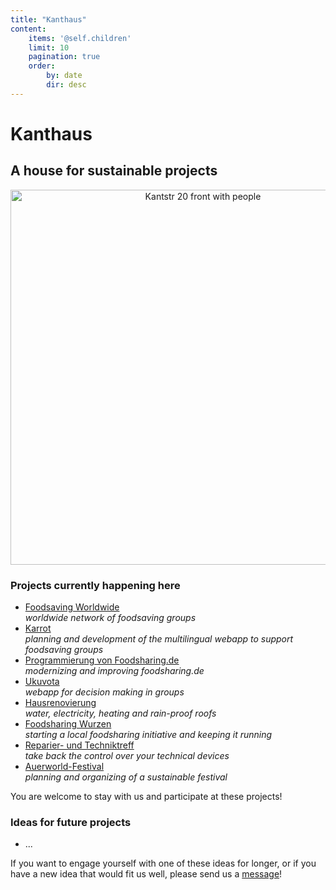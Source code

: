 ```yaml
---
title: "Kanthaus"
content:
    items: '@self.children'
    limit: 10
    pagination: true
    order:
        by: date
        dir: desc
---
```


# Kanthaus

## A house for sustainable projects

<p align="center">
  <img src="/pics/kanthausFolk1.jpg" alt="Kantstr 20 front with people" height="600px">
  <br/>
</p>

### Projects currently happening here

- [Foodsaving Worldwide](http://foodsaving.world/)<br>
  _worldwide network of foodsaving groups_
- [Karrot](https://github.com/yunity/karrot-frontend)<br>
  _planning and development of the multilingual webapp to support foodsaving groups_
- [Programmierung von Foodsharing.de](https://devblog.foodsharing.de)</a><br>
  _modernizing and improving foodsharing.de_
- [Ukuvota](https://gitlab.com/yunity/ukuvota)<br>
  _webapp for decision making in groups_
- [Hausrenovierung](https://gitlab.com/kanthaus/kanthaus-public/issues)<br>
  _water, electricity, heating and rain-proof roofs_
- [Foodsharing Wurzen](/projects/foodsharing)<br>
  _starting a local foodsharing initiative and keeping it running_
- [Reparier- und Techniktreff](/projects/repaircafe)<br>
  _take back the control over your technical devices_
- [Auerworld-Festival](https://auerworld-festival.de/)<br>
  _planning and organizing of a sustainable festival_

You are welcome to stay with us and participate at these projects!

### Ideas for future projects

- ...

If you want to engage yourself with one of these ideas for longer, or if you have a new idea that would fit us well, please send us a [message](/contact)!
